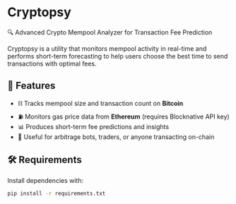 # Cryptopsy

🔍 Advanced Crypto Mempool Analyzer for Transaction Fee Prediction

Cryptopsy is a utility that monitors mempool activity in real-time and performs short-term forecasting to help users choose the best time to send transactions with optimal fees.

## 🚀 Features
- ⛓️ Tracks mempool size and transaction count on **Bitcoin**
- ⛽ Monitors gas price data from **Ethereum** (requires Blocknative API key)
- 📊 Produces short-term fee predictions and insights
- 🧠 Useful for arbitrage bots, traders, or anyone transacting on-chain

## 🛠️ Requirements
Install dependencies with:

```bash
pip install -r requirements.txt
